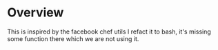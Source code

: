 # Overview

This is inspired by the facebook chef utils
I refact it to bash, it's missing some function there which we are not using it.
